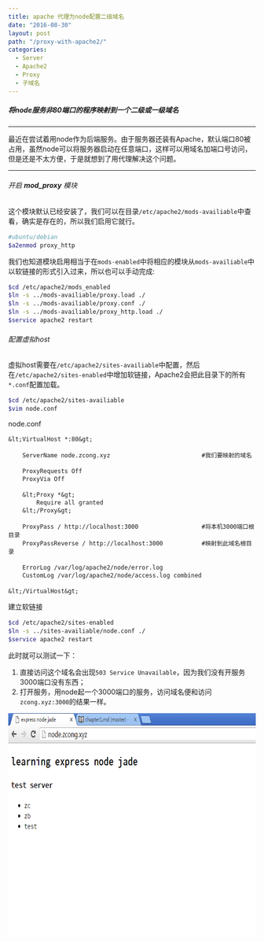 ```yaml
---
title: apache 代理为node配置二级域名
date: "2016-08-30"
layout: post
path: "/proxy-with-apache2/"
categories:
  - Server
  - Apache2
  - Proxy
  - 子域名
---
```


##### 将node服务非80端口的程序映射到一个二级或一级域名

***

最近在尝试着用node作为后端服务。由于服务器还装有Apache，默认端口80被占用，虽然node可以将服务器启动在任意端口，这样可以用域名加端口号访问，但是还是不太方便，于是就想到了用代理解决这个问题。

<!--more-->

***

###### 开启 **mod_proxy** 模块

这个模块默认已经安装了，我们可以在目录`/etc/apache2/mods-availiable`中查看，确实是存在的，所以我们启用它就行。
```sh
#ubuntu/debian
$a2enmod proxy_http
```
我们也知道模块启用相当于在`mods-enabled`中将相应的模块从`mods-availiable`中以软链接的形式引入过来，所以也可以手动完成:
```sh
$cd /etc/apache2/mods_enabled
$ln -s ../mods-availiable/proxy.load ./
$ln -s ../mods-availiable/proxy.conf ./
$ln -s ../mods-availiable/proxy_http.load ./
$service apache2 restart
```

###### 配置虚拟host

虚拟host需要在`/etc/apache2/sites-availiable`中配置，然后在`/etc/apache2/sites-enabled`中增加软链接，Apache2会把此目录下的所有`*.conf`配置加载。

```sh
$cd /etc/apache2/sites-availiable
$vim node.conf
```
node.conf
```
&lt;VirtualHost *:80&gt;

	ServerName node.zcong.xyz                          #我们要映射的域名

	ProxyRequests Off
	ProxyVia Off

	&lt;Proxy *&gt;
	    Require all granted
	&lt;/Proxy&gt;

	ProxyPass / http://localhost:3000                  #将本机3000端口根目录
	ProxyPassReverse / http://localhost:3000           #映射到此域名根目录

	ErrorLog /var/log/apache2/node/error.log
	CustomLog /var/log/apache2/node/access.log combined

&lt;/VirtualHost&gt;
```
建立软链接
```sh
$cd /etc/apache2/sites-enabled
$ln -s ../sites-availiable/node.conf ./
$service apache2 restart
```

此时就可以测试一下：

1. 直接访问这个域名会出现`503 Service Unavailable`，因为我们没有开服务3000端口没有东西；
2. 打开服务，用node起一个3000端口的服务，访问域名便和访问`zcong.xyz:3000`的结果一样。

<img src="proxy.png" alt="proxy" width="746" height="452" />
